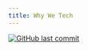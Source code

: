 ```yaml
---
title: Why We Tech
---
```

[![GitHub last commit](https://img.shields.io/github/last-commit/google/skia.svg?style=plastic)](https://github.com/InTEGr8or/hugo_nofakingway)
